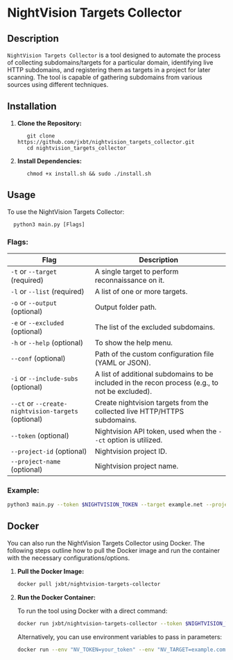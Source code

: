 # NightVision Targets Collector

## Description

`NightVision Targets Collector`  is a tool designed to automate the process of collecting subdomains/targets for a particular domain, identifying live HTTP subdomains, and registering them as targets in a project for later scanning. 
The tool is capable of gathering subdomains from various sources using different techniques.


## Installation


1. **Clone the Repository:**
   ```
      git clone https://github.com/jxbt/nightvision_targets_collector.git
      cd nightvision_targets_collector
   ```
1. **Install Dependencies:**
   ```
      chmod +x install.sh && sudo ./install.sh
   ```

## Usage
   To use the NightVision Targets Collector:
   
   ```
     python3 main.py [Flags]

   ```

  ### Flags:

| Flag                                      | Description                                                               |
|-------------------------------------------|---------------------------------------------------------------------------|
| `-t` or `--target` (required)             | A single target to perform reconnaissance on it.                         |
| `-l` or `--list` (required)               | A list of one or more targets.                                            |
| `-o` or `--output` (optional)             | Output folder path.                                                       |
| `-e` or `--excluded` (optional)           | The list of the excluded subdomains.                                      |
| `-h` or `--help` (optional)               | To show the help menu.                                                    |
| `--conf` (optional)                       | Path of the custom configuration file (YAML or JSON).                     |
| `-i` or `--include-subs` (optional)       | A list of additional subdomains to be included in the recon process (e.g., to not be excluded). |
| `--ct` or `--create-nightvision-targets` (optional) | Create nightvision targets from the collected live HTTP/HTTPS subdomains. |
| `--token` (optional)                      | Nightvision API token, used when the `--ct` option is utilized.           |
| `--project-id` (optional)                 | Nightvision project ID.                                                   |
| `--project-name` (optional)               | Nightvision project name.                                                 |


### Example:


   ```bash
   python3 main.py --token $NIGHTVISION_TOKEN --target example.net --project-name your_project_name --ct
   ```


## Docker

You can also run the NightVision Targets Collector using Docker. The following steps outline how to pull the Docker image and run the container with the necessary configurations/options.

1. **Pull the Docker Image:**
   ```bash
   docker pull jxbt/nightvision-targets-collector
   ```

2. **Run the Docker Container:**

   To run the tool using Docker with a direct command:
   ```bash
   docker run jxbt/nightvision-targets-collector --token $NIGHTVISION_TOKEN --target portswigger.net --project-name tx1 --ct
   ```

   Alternatively, you can use environment variables to pass in parameters:
   ```bash
   docker run --env "NV_TOKEN=your_token" --env "NV_TARGET=example.com" --env "NV_PROJECT_NAME=p2" --env "CREATE_TARGETS=true" jxbt/nightvision-targets-collector
   ```
